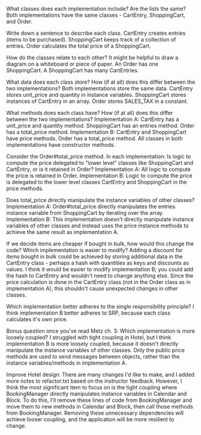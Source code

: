What classes does each implementation include? Are the lists the same?
  Both implementations have the same classes - CartEntry, ShoppingCart, and Order.

Write down a sentence to describe each class.
  CartEntry creates entries (items to be purchased).
  ShoppingCart keeps track of a collection of entries.
  Order calculates the total price of a ShoppingCart.

How do the classes relate to each other? It might be helpful to draw a diagram on a whiteboard or piece of paper.
  An Order has one ShoppingCart.
  A ShoppingCart has many CartEntries.

What data does each class store? How (if at all) does this differ between the two implementations?
  Both implementations store the same data.
  CartEntry stores unit_price and quantity in instance variables.
  ShoppingCart stores instances of CartEntry in an array.
  Order stores SALES_TAX in a constant.

What methods does each class have? How (if at all) does this differ between the two implementations?
  Implementation A:
    CartEntry has a unit_price and quantity method.
    ShoppingCart has an entries method.
    Order has a total_price method.
  Implementation B:
    CartEntry and ShoppingCart have price methods.
    Order has a total_price method.
  All classes in both implementations have constructor methods.

Consider the Order#total_price method. In each implementation:
Is logic to compute the price delegated to "lower level" classes like ShoppingCart and CartEntry, or is it retained in Order?
  Implementation A:
    All logic to compute the price is retained in Order.
  Implementation B:
    Logic to compute the price is delegated to the lower level classes CartEntry and ShoppingCart in the price methods.

Does total_price directly manipulate the instance variables of other classes?
  Implementation A:
    Order#total_price directly manipulates the entries instance variable from ShoppingCart by iterating over the array.
  Implementation B:
    This implementation doesn't directly manipulate instance variables of other classes and instead uses the price instance methods to achieve the same result as implementation A.

If we decide items are cheaper if bought in bulk, how would this change the code? Which implementation is easier to modify?
  Adding a discount for items bought in bulk could be achieved by storing additional data in the CartEntry class - perhaps a hash with quantities as keys and discounts as values.
  I think it would be easier to modify implementation B; you could add the hash to CartEntry and wouldn't need to change anything else. Since the price calculation is done in the CartEntry class (not in the Order class as in implementation A), this shouldn't cause unexpected changes in other classes.

Which implementation better adheres to the single responsibility principle?
  I think implementation B better adheres to SRP, because each class calculates it's own price.

Bonus question once you've read Metz ch. 3: Which implementation is more loosely coupled?
  I struggled with tight coupling in Hotel, but I think implementation B is more loosely coupled, because it doesn't directly manipulate the instance variables of other classes. Only the public price methods are used to send messages between objects, rather than the instance variables/methods in implementation A.

Improve Hotel design:
  There are many changes I'd like to make, and I added more notes to refactor.txt based on the instructor feedback. However, I think the most significant item to focus on is the tight coupling where BookingManager directly manipulates instance variables in Calendar and Block. To do this, I'll remove these lines of code from BookingManager and move them to new methods in Calendar and Block, then call those methods from BookingManager. Removing these unnecessary dependencies will achieve looser coupling, and the application will be more resilient to change.

